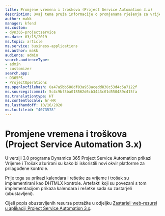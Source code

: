 ```yaml
---
title: Promjene vremena i troškova (Project Service Automation 3.x)
description: Ovaj tema pruža informacije o promjenama rješenja za vrijeme i trošak.
author: makk
manager: kfend
ms.custom:
- dyn365-projectservice
ms.date: 03/15/2019
ms.topic: article
ms.service: business-applications
ms.author: makk
audience: admin
search.audienceType:
- admin
- customizer
search.app:
- D365PS
- ProjectOperations
ms.openlocfilehash: 0a47a5bb588df83a958acedd830c53d4c5a7122f
ms.sourcegitcommit: 5c4c9bf3ba018562d6cb3443c01d550489c415fa
ms.translationtype: HT
ms.contentlocale: hr-HR
ms.lasthandoff: 10/16/2020
ms.locfileid: "4073578"
---
```

# <a name="time-and-expense-changes-project-service-automation-3x"></a>Promjene vremena i troškova (Project Service Automation 3.x)

U verziji 3.0 programa Dynamics 365 Project Service Automation prikazi Vrijeme i Trošak ažurirani su kako bi iskoristili novi okvir platforme za prilagođene kontrole.

Prije toga su prikazi kalendara i rešetke za vrijeme i trošak su implementirani kao DHTMLX kontrole. Artefakti koji su povezani s tom implementacijom prikaza kalendara i rešetke sada su zastarjeli (obustavljeni).

Cijeli popis obustavljenih resursa potražite u odjeljku [Zastarjeli web-resursi u aplikaciji Project Service Automation 3.x](web-resources-deprecated-v3.x.md).
